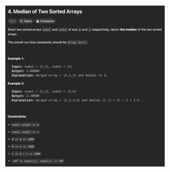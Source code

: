 ![Alt text](/Hard/median_of_two_sorted_arrays/screenshots/1.png?raw=true "4. Median of Two Sorted Arrays")
